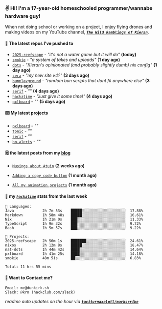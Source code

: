 ### ✌️ Hi! I'm a 17-year-old homeschooled programmer/wannabe hardware guy!

When not doing school or working on a project, I enjoy flying drones and making videos on my YouTube channel, [**_`The Wild Ramblings of Kieran`_**](https://youtube.com/@kieran.rambles).

#### 👷 The latest repos I've pushed to

- [`2025-reefscape`](https://github.com/df1317/2025-reefscape) - _"it's not a water game but it will do"_ **(today)**
- [`smokie`](https://github.com/taciturnaxolotl/smokie) - _"a system of takes and uploads"_ **(1 day ago)**
- [`dots`](https://github.com/taciturnaxolotl/dots) - _"Kieran's opinionated (and probably slightly dumb) nix config"_ **(1 day ago)**
- [`zera`](https://github.com/taciturnaxolotl/zera) - _"my new site v4?"_ **(3 days ago)**
- [`bunplayground`](https://github.com/taciturnaxolotl/bunplayground) - _"random bun scripts that dont fit anywhere else"_ **(3 days ago)**
- [`serif`](https://github.com/taciturnaxolotl/serif) - _""_ **(4 days ago)**
- [`hackatime`](https://github.com/hackclub/hackatime) - _"Just give it some time!"_ **(4 days ago)**
- [`pxlboard`](https://github.com/taciturnaxolotl/pxlboard) - _""_ **(5 days ago)**

#### ⌨️ My latest projects

- [`pxlboard`](https://github.com/taciturnaxolotl/pxlboard) - _""_
- [`tonic`](https://github.com/taciturnaxolotl/tonic) - _""_
- [`serif`](https://github.com/taciturnaxolotl/serif) - _""_
- [`hn-alerts`](https://github.com/taciturnaxolotl/hn-alerts) - _""_

#### 🗒️ the latest posts from my [blog](https://dunkirk.sh)

- [`Musings about Atuin`](https://dunkirk.sh/blog/atuin/) **(2 weeks ago)**

- [`Adding a copy code button`](https://dunkirk.sh/blog/adding-a-copy-button/) **(1 month ago)**

- [`All my animation projects`](https://dunkirk.sh/blog/my-animations/) **(1 month ago)**



#### 📡 my [_`hackatime`_](https://waka.hackclub.com) stats from the last week

```text
💾 Languages:
Java             2h 7m 53s    █████░░░░░░░░░░░░░░░░░░░░  17.88%
Markdown         1h 58m 48s   █████░░░░░░░░░░░░░░░░░░░░  16.61%
Nix              1h 21m 0s    ███░░░░░░░░░░░░░░░░░░░░░░  11.33%
TypeScript       1h 9m 32s    ███░░░░░░░░░░░░░░░░░░░░░░  9.72%
Bash             1h 5m 57s    ███░░░░░░░░░░░░░░░░░░░░░░  9.22%

💼 Projects:
2025-reefscape   2h 56m 1s    ███████░░░░░░░░░░░░░░░░░░  24.61%
nixos            2h 12m 8s    █████░░░░░░░░░░░░░░░░░░░░  18.47%
nat-dots         1h 44m 42s   ████░░░░░░░░░░░░░░░░░░░░░  14.64%
pxlboard         1h 41m 25s   ████░░░░░░░░░░░░░░░░░░░░░  14.18%
smokie           48m 51s      ██░░░░░░░░░░░░░░░░░░░░░░░  6.83%

Total: 11 hrs 55 mins
```

#### 📮 Want to Contact me?

```text
Email: me@dunkirk.sh
Slack: @krn (hackclub.com/slack)
```

_readme auto updates on the hour via [**`taciturnaxolotl/markscribe`**](https://github.com/taciturnaxolotl/markscribe)_
